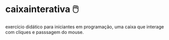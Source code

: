 # caixainterativa 🖱️
exercício didático para iniciantes em programação, uma caixa que interage com cliques e passsagem do mouse.
